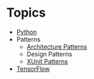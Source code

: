 # Topics

- [Python](Python.MD)
- Patterns
  - [Architecture Patterns](ArchitecturePatterns.MD)
  - Design Patterns
  - [XUnit Patterns](XUnitPatterns.MD)
- [TensorFlow](TensorFlow.MD)